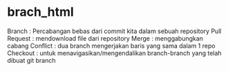 # brach_html
Branch		    : Percabangan bebas dari commit kita dalam sebuah repository
Pull Request	: mendownload file dari repository
Merge		      : menggabungkan cabang
Conflict		  : dua branch mengerjakan baris yang sama dalam 1 repo
Checkout	    : untuk menavigasikan/mengendalikan branch-branch yang telah dibuat git branch
